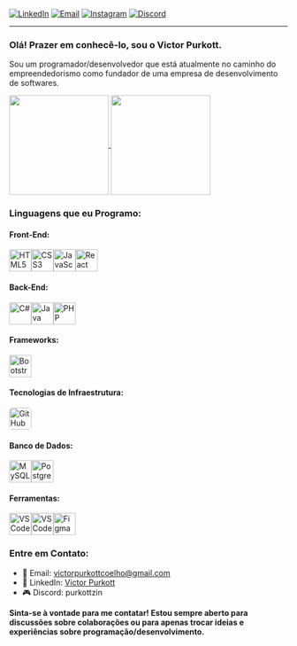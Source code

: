 [![LinkedIn](https://img.shields.io/badge/LinkedIn-blue?style=for-the-badge&logo=linkedin)](https://www.linkedin.com/in/victor-purkott-542183298/)
[![Email](https://img.shields.io/badge/Email-4D4D4D?style=for-the-badge&logo=gmail&logoColor=white)](mailto:victorpurkottcoelho@gmail.com)
[![Instagram](https://img.shields.io/badge/Instagram-8a3ab9?style=for-the-badge&logo=instagram&logoColor=white)](https://www.instagram.com/purkott_)
[![Discord](https://img.shields.io/badge/Discord-7289DA?style=for-the-badge&logo=discord&logoColor=white)](https://discordapp.com/users/purkottzin)
<hr>

### Olá! Prazer em conhecê-lo, sou o **Victor Purkott.**

Sou um programador/desenvolvedor que está atualmente no caminho do empreendedorismo como fundador de uma empresa de desenvolvimento de softwares.

<a href="https://github.com/anuraghazra/github-readme-stats">
  <img height=180 align="center" src="https://github-readme-stats.vercel.app/api?username=VictorPurkott&theme=transparent" />
</a>
<a href="https://github.com/anuraghazra/convoychat">
  <img height=180 align="center" src="https://github-readme-stats.vercel.app/api/top-langs?username=VictorPurkott&layout=compact&langs_count=8&card_width=300&theme=midnight-purple" />
</a>

### Linguagens que eu Programo:
#### Front-End:
<div style="display: flex;">
    <img src="https://cdn.jsdelivr.net/gh/devicons/devicon/icons/html5/html5-original.svg" alt="HTML5" width="40" height="40">
    <img src="https://cdn.jsdelivr.net/gh/devicons/devicon/icons/css3/css3-original.svg" alt="CSS3" width="40" height="40">
    <img src="https://cdn.jsdelivr.net/gh/devicons/devicon/icons/javascript/javascript-original.svg" alt="JavaScript" width="40" height="40">
    <img src="https://cdn.jsdelivr.net/gh/devicons/devicon/icons/react/react-original.svg" alt="React" width="40" height="40">
</div>

#### Back-End:
<div style="display: flex;">
    <img src="https://cdn.jsdelivr.net/gh/devicons/devicon/icons/csharp/csharp-original.svg" alt="C#" width="40" height="40">
    <img src="https://cdn.jsdelivr.net/gh/devicons/devicon/icons/java/java-original.svg" alt="Java" width="40" height="40">
    <img src="https://cdn.jsdelivr.net/gh/devicons/devicon/icons/php/php-original.svg" alt="PHP" width="40" height="40">
</div>

#### Frameworks:
<div style="display: flex;">
    <img src="https://cdn.jsdelivr.net/gh/devicons/devicon/icons/bootstrap/bootstrap-original.svg" alt="Bootstrap" width="40" height="40">
</div>

#### Tecnologias de Infraestrutura:
<div style="display: flex;">
    <img src="https://github.githubassets.com/assets/GitHub-Mark-ea2971cee799.png" alt="GitHub" width="40" height="40" style="border-radius: 5px;">
</div>

#### Banco de Dados:
<div style="display: flex;">
    <img src="https://cdn.jsdelivr.net/gh/devicons/devicon/icons/mysql/mysql-original.svg" alt="MySQL" width="40" height="40">
    <img src="https://cdn.jsdelivr.net/gh/devicons/devicon/icons/postgresql/postgresql-original.svg" alt="PostgreSQL" width="40" height="40">
</div>

#### Ferramentas:
<div style="display: flex;">
    <img src="https://cdn.jsdelivr.net/gh/devicons/devicon/icons/vscode/vscode-original.svg" alt="VSCode" width="40" height="40">
    <img src="https://cdn.jsdelivr.net/gh/devicons/devicon/icons/visualstudio/visualstudio-plain.svg" alt="VSCode" width="40" height="40">
    <img src="https://cdn.jsdelivr.net/gh/devicons/devicon/icons/figma/figma-original.svg" alt="Figma" width="40" height="40">
</div>

### Entre em Contato:
- 📧 Email: victorpurkottcoelho@gmail.com
- 🔗 LinkedIn: [Victor Purkott](https://www.linkedin.com/in/victor-purkott-542183298/)
- 🎮 Discord: purkottzin

**Sinta-se à vontade para me contatar! Estou sempre aberto para discussões sobre colaborações ou para apenas trocar ideias e experiências sobre programação/desenvolvimento.**
